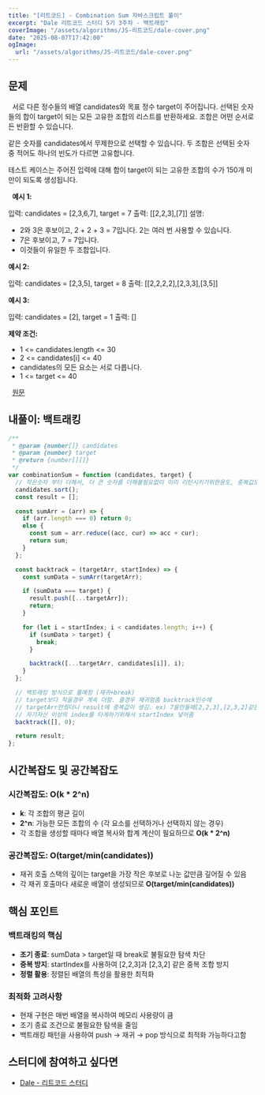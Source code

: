 ```yaml
---
title: "[리트코드] - Combination Sum 자바스크립트 풀이"
excerpt: "Dale 리트코드 스터디 5기 3주차 - 백트래킹"
coverImage: "/assets/algorithms/JS-리트코드/dale-cover.png"
date: "2025-08-07T17:42:00"
ogImage:
  url: "/assets/algorithms/JS-리트코드/dale-cover.png"
---
```


## 문제

&nbsp;
서로 다른 정수들의 배열 candidates와 목표 정수 target이 주어집니다. 선택된 숫자들의 합이 target이 되는 모든 고유한 조합의 리스트를 반환하세요. 조합은 어떤 순서로든 반환할 수 있습니다.

같은 숫자를 candidates에서 무제한으로 선택할 수 있습니다. 두 조합은 선택된 숫자 중 적어도 하나의 빈도가 다르면 고유합니다.

테스트 케이스는 주어진 입력에 대해 합이 target이 되는 고유한 조합의 수가 150개 미만이 되도록 생성됩니다.

&nbsp;
**예시 1:**

입력: candidates = [2,3,6,7], target = 7
출력: [[2,2,3],[7]]
설명:

- 2와 3은 후보이고, 2 + 2 + 3 = 7입니다. 2는 여러 번 사용할 수 있습니다.
- 7은 후보이고, 7 = 7입니다.
- 이것들이 유일한 두 조합입니다.

**예시 2:**

입력: candidates = [2,3,5], target = 8
출력: [[2,2,2,2],[2,3,3],[3,5]]

**예시 3:**

입력: candidates = [2], target = 1
출력: []

**제약 조건:**

- 1 <= candidates.length <= 30
- 2 <= candidates[i] <= 40
- candidates의 모든 요소는 서로 다릅니다.
- 1 <= target <= 40

&nbsp;
[원문](https://leetcode.com/problems/combination-sum/description/)

## 내풀이: 백트래킹

```javascript
/**
 * @param {number[]} candidates
 * @param {number} target
 * @return {number[][]}
 */
var combinationSum = function (candidates, target) {
  // 작은숫자 부터 더해서, 더 큰 숫자를 더해볼필요없이 미리 리턴시키기위한용도, 중복값도 방지가능
  candidates.sort();
  const result = [];

  const sumArr = (arr) => {
    if (arr.length === 0) return 0;
    else {
      const sum = arr.reduce((acc, cur) => acc + cur);
      return sum;
    }
  };

  const backtrack = (targetArr, startIndex) => {
    const sumData = sumArr(targetArr);

    if (sumData === target) {
      result.push([...targetArr]);
      return;
    }

    for (let i = startIndex; i < candidates.length; i++) {
      if (sumData > target) {
        break;
      }

      backtrack([...targetArr, candidates[i]], i);
    }
  };

  // 백트래킹 방식으로 풀예정 (재귀+break)
  // target보다 작을경우 계속 더함. 클경우 재귀멈춤 backtrack인수에
  // targetArr만줬더니 result에 중복값이 생김. ex) 7을만들때[2,2,3],[2,3,2]같은 중복생김
  // 자기자신 이상의 index를 타게하기위해서 startIndex 넣어줌
  backtrack([], 0);

  return result;
};
```

## 시간복잡도 및 공간복잡도

### 시간복잡도: O(k \* 2^n)

- **k**: 각 조합의 평균 길이
- **2^n**: 가능한 모든 조합의 수 (각 요소를 선택하거나 선택하지 않는 경우)
- 각 조합을 생성할 때마다 배열 복사와 합계 계산이 필요하므로 **O(k \* 2^n)**

### 공간복잡도: O(target/min(candidates))

- 재귀 호출 스택의 깊이는 target을 가장 작은 후보로 나눈 값만큼 깊어질 수 있음
- 각 재귀 호출마다 새로운 배열이 생성되므로 **O(target/min(candidates))**

## 핵심 포인트

### 백트래킹의 핵심

- **조기 종료**: sumData > target일 때 break로 불필요한 탐색 차단
- **중복 방지**: startIndex를 사용하여 [2,2,3]과 [2,3,2] 같은 중복 조합 방지
- **정렬 활용**: 정렬된 배열의 특성을 활용한 최적화

### 최적화 고려사항

- 현재 구현은 매번 배열을 복사하여 메모리 사용량이 큼
- 조기 종료 조건으로 불필요한 탐색을 줄임
- 백트래킹 패턴을 사용하여 push → 재귀 → pop 방식으로 최적화 가능하다고함

## 스터디에 참여하고 싶다면

- [Dale - 리트코드 스터디](https://github.com/DaleStudy/leetcode-study)
